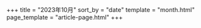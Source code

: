 +++
title = "2023年10月"
sort_by = "date"
template = "month.html"
page_template = "article-page.html"
+++
